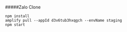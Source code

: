 #####Zalo Clone

```
npm install
amplify pull --appId d3v6tub3hxqgch --envName staging
npm start

```
